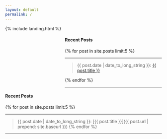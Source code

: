 ```yaml
---
layout: default
permalink: /
---
```


{% include landing.html %}

<div style="margin-left: 2in;">
  <h4>Recent Posts</h4>
  {% for post in site.posts limit:5 %}
    <hr>
    <blockquote>
      {{ post.date | date_to_long_string }}: <a href="{{ post.url | prepend: site.baseurl }}">{{ post.title }}</a>
    </blockquote>
  {% endfor %}
  <hr>
</div>

#### Recent Posts
{% for post in site.posts limit:5 %}
___     
> {{ post.date | date_to_long_string }}: [{{ post.title }}]({{ post.url | prepend: site.baseurl }})
{% endfor %}
___

